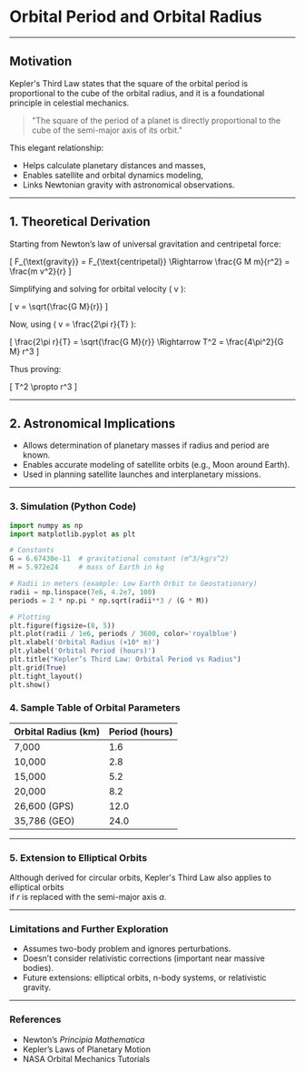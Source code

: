 # Orbital Period and Orbital Radius

---

## **Motivation**

Kepler's Third Law states that the square of the orbital period is proportional to the cube of the orbital radius, and it is a foundational principle in celestial mechanics.

> "The square of the period of a planet is directly proportional to the cube of the semi-major axis of its orbit."

This elegant relationship:

- Helps calculate planetary distances and masses,
- Enables satellite and orbital dynamics modeling,
- Links Newtonian gravity with astronomical observations.

---

## **1. Theoretical Derivation**

Starting from Newton’s law of universal gravitation and centripetal force:

\[
F_{\text{gravity}} = F_{\text{centripetal}} \Rightarrow \frac{G M m}{r^2} = \frac{m v^2}{r}
\]

Simplifying and solving for orbital velocity \( v \):

\[
v = \sqrt{\frac{G M}{r}}
\]

Now, using \( v = \frac{2\pi r}{T} \):

\[
\frac{2\pi r}{T} = \sqrt{\frac{G M}{r}} \Rightarrow T^2 = \frac{4\pi^2}{G M} r^3
\]

Thus proving:

\[
T^2 \propto r^3
\]

---

## **2. Astronomical Implications**

- Allows determination of planetary masses if radius and period are known.
- Enables accurate modeling of satellite orbits (e.g., Moon around Earth).
- Used in planning satellite launches and interplanetary missions.

---

### 3. Simulation (Python Code)

```python
import numpy as np
import matplotlib.pyplot as plt

# Constants
G = 6.67430e-11  # gravitational constant (m^3/kg/s^2)
M = 5.972e24     # mass of Earth in kg

# Radii in meters (example: Low Earth Orbit to Geostationary)
radii = np.linspace(7e6, 4.2e7, 100)
periods = 2 * np.pi * np.sqrt(radii**3 / (G * M))

# Plotting
plt.figure(figsize=(8, 5))
plt.plot(radii / 1e6, periods / 3600, color='royalblue')
plt.xlabel('Orbital Radius (×10⁶ m)')
plt.ylabel('Orbital Period (hours)')
plt.title("Kepler’s Third Law: Orbital Period vs Radius")
plt.grid(True)
plt.tight_layout()
plt.show()
```
### 4. Sample Table of Orbital Parameters

| Orbital Radius (km) | Period (hours) |
|---------------------|----------------|
| 7,000               | 1.6            |
| 10,000              | 2.8            |
| 15,000              | 5.2            |
| 20,000              | 8.2            |
| 26,600 (GPS)        | 12.0           |
| 35,786 (GEO)        | 24.0           |

---

### 5. Extension to Elliptical Orbits

Although derived for circular orbits, Kepler's Third Law also applies to elliptical orbits  
if *r* is replaced with the semi-major axis *a*.

---

### Limitations and Further Exploration

- Assumes two-body problem and ignores perturbations.  
- Doesn’t consider relativistic corrections (important near massive bodies).  
- Future extensions: elliptical orbits, n-body systems, or relativistic gravity.

---

### References

- Newton’s *Principia Mathematica*  
- Kepler’s Laws of Planetary Motion  
- NASA Orbital Mechanics Tutorials  

